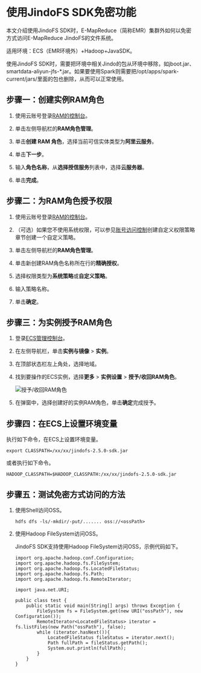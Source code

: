 # 使用JindoFS SDK免密功能

本文介绍使用JindoFS SDK时，E-MapReduce（简称EMR）集群外如何以免密方式访问E-MapReduce JindoFS的文件系统。

适用环境：ECS（EMR环境外）+Hadoop+JavaSDK。

使用JindoFS SDK时，需要把环境中相关Jindo的包从环境中移除，如jboot.jar、smartdata-aliyun-jfs-\*.jar。如果要使用Spark则需要把/opt/apps/spark-current/jars/里面的包也删除，从而可以正常使用。

## 步骤一：创建实例RAM角色

1.  使用云账号登录[RAM的控制台](https://ram.console.aliyun.com/?spm=a2c4g.11186623.2.6.77bd72fe3PD5pf#/policy/detail/system/AliyunEMRRolePolicy/info)。

2.  单击左侧导航栏的**RAM角色管理**。

3.  单击**创建 RAM 角色**，选择当前可信实体类型为**阿里云服务**。

4.  单击**下一步**。

5.  输入**角色名称**，从**选择授信服务**列表中，选择**云服务器**。

6.  单击**完成**。


## 步骤二：为RAM角色授予权限

1.  使用云账号登录[RAM的控制台](https://ram.console.aliyun.com/?spm=a2c4g.11186623.2.6.77bd72fe3PD5pf#/policy/detail/system/AliyunEMRRolePolicy/info)。

2.  （可选）如果您不使用系统权限，可以参见[账号访问控制](/intl.zh-CN/安全/账号访问控制.md)创建自定义权限策略章节创建一个自定义策略。

3.  单击左侧导航栏的**RAM角色管理**。

4.  单击新创建RAM角色名称所在行的**精确授权**。

5.  选择权限类型为**系统策略**或**自定义策略**。

6.  输入策略名称。

7.  单击**确定**。


## 步骤三：为实例授予RAM角色

1.  登录[ECS管理控制台](https://ecs.console.aliyun.com)。

2.  在左侧导航栏，单击**实例与镜像** \> **实例**。

3.  在顶部状态栏左上角处，选择地域。

4.  找到要操作的ECS实例，选择**更多** \> **实例设置** \> **授予/收回RAM角色**。

    ![授予/收回RAM角色](https://static-aliyun-doc.oss-cn-hangzhou.aliyuncs.com/assets/img/zh-CN/0257459951/p53160.png)

5.  在弹窗中，选择创建好的实例RAM角色，单击**确定**完成授予。


## 步骤四：在ECS上设置环境变量

执行如下命令，在ECS上设置环境变量。

```
export CLASSPATH=/xx/xx/jindofs-2.5.0-sdk.jar
```

或者执行如下命令。

```
HADOOP_CLASSPATH=$HADOOP_CLASSPATH:/xx/xx/jindofs-2.5.0-sdk.jar
```

## 步骤五：测试免密方式访问的方法

1.  使用Shell访问OSS。

    ```
    hdfs dfs -ls/-mkdir/-put/....... oss://<ossPath>
    ```

2.  使用Hadoop FileSystem访问OSS。

    JindoFS SDK支持使用Hadoop FileSystem访问OSS，示例代码如下。

    ```
    import org.apache.hadoop.conf.Configuration;
    import org.apache.hadoop.fs.FileSystem;
    import org.apache.hadoop.fs.LocatedFileStatus;
    import org.apache.hadoop.fs.Path;
    import org.apache.hadoop.fs.RemoteIterator;
    
    import java.net.URI;
    
    public class test {
        public static void main(String[] args) throws Exception {
            FileSystem fs = FileSystem.get(new URI("ossPath"), new Configuration());
            RemoteIterator<LocatedFileStatus> iterator = fs.listFiles(new Path("ossPath"), false);
            while (iterator.hasNext()){
                LocatedFileStatus fileStatus = iterator.next();
                Path fullPath = fileStatus.getPath();
                System.out.println(fullPath);
            }
        }
    }
                                
    ```


